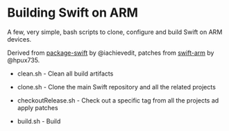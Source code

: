 # Building Swift on ARM


A few, very simple, bash scripts to clone, configure and build Swift on ARM devices. 

Derived from [package-swift](https://github.com/iachievedit/package-swift) by @iachievedit, patches from [swift-arm](https://github.com/swift-arm/) by @hpux735.


- clean.sh - Clean all build artifacts 

- clone.sh - Clone the main Swift repository and all the related projects

- checkoutRelease.sh - Check out a specific tag from all the projects ad apply patches

- build.sh - Build


